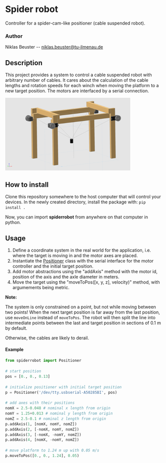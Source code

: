 # Spider robot

Controller for a spider-cam-like positioner (cable suspended robot).

### Author
Niklas Beuster -- niklas.beuster@tu-ilmenau.de

## Description
This project provides a system to control a cable suspended robot with arbitrary number of cables.
It cares about the calculation of the cable lengths and rotation speeds for each winch when moving the platform to a new target position.
The motors are interfaced by a serial connection.

<img src="Showcase.png" alt="Spider robot example" width=400px/>

## How to install
Clone this repository somewhere to the host computer that will control your devices.
In the newly created directory, install the package with: `pip install .`

Now, you can import **spiderrobot** from anywhere on that computer in python.

## Usage
1. Define a coordinate system in the real world for the application, i.e. where the target is moving in and the motor axes are placed.
2. Instantiate the [Positioner](spiderrobot/positioner) class with the serial interface for the motor controller and the initial target position.
3. Add motor abstractions using the "addAxis" method with the motor id, position of the axis and the axle diameter in meters.
4. Move the target using the "moveToPos([x, y, z], velocity)" method, with argumements being metric.

**Note:**

The system is only constrained on a point, but not while moving between two points!
When the next target position is far away from the last position, use `moveOnLine` instead of `moveToPos`. 
The robot will then split the line into intermediate points between the last and target position in sections of 0.1 m by default. 

Otherwise, the cables are likely to derail.

#### Example

```python
from spiderrobot import Positioner

# start position
pos = [0., 0., 0.13]

# initialize positioner with initial target position
p = Positioner('/dev/tty.usbserial-A50285BI', pos)

# add axes with their positions
nomX = 2.5-0.048 # nominal x length from origin
nomY = 1.25+0.013 # nominal y length from origin
nomZ = 2.5-0.1 # nominal z length from origin
p.addAxis(1, [nomX, nomY, nomZ])
p.addAxis(2, [-nomX, nomY, nomZ])
p.addAxis(3, [-nomX, -nomY, nomZ])
p.addAxis(4, [nomX, -nomY, nomZ])

# move platform to 1.24 m up with 0.05 m/s
p.moveToPos([0., 0., 1.24], 0.05)
```